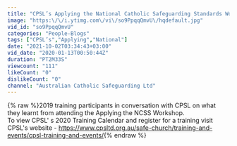 ```yaml
---
title: "CPSL’s Applying the National Catholic Safeguarding Standards Workshop"
image: "https:\/\/i.ytimg.com\/vi\/so9PpqqQmvU\/hqdefault.jpg"
vid_id: "so9PpqqQmvU"
categories: "People-Blogs"
tags: ["CPSL’s","Applying","National"]
date: "2021-10-02T03:34:43+03:00"
vid_date: "2020-01-13T00:50:44Z"
duration: "PT2M33S"
viewcount: "111"
likeCount: "0"
dislikeCount: "0"
channel: "Australian Catholic Safeguarding Ltd"
---
```

{% raw %}2019 training participants in conversation with CPSL on what they learnt from attending the Applying the NCSS Workshop.<br />To view CPSL' s 2020 Training Calendar and register for a training visit CPSL's website - <a rel="nofollow" target="blank" href="https://www.cpsltd.org.au/safe-church/training-and-events/cpsl-training-and-events/">https://www.cpsltd.org.au/safe-church/training-and-events/cpsl-training-and-events/</a>{% endraw %}
